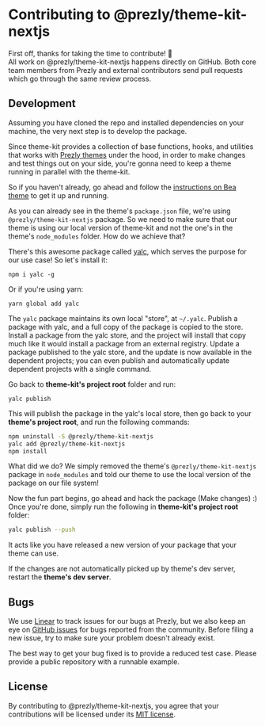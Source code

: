 # Contributing to @prezly/theme-kit-nextjs

First off, thanks for taking the time to contribute! 🎉  
All work on @prezly/theme-kit-nextjs happens directly on GitHub. Both core team members from Prezly and external contributors send pull requests which go through the same review process.

## Development

Assuming you have cloned the repo and installed dependencies on your machine, the very next step is to develop the package.

Since theme-kit provides a collection of base functions, hooks, and utilities that works with [Prezly themes](https://github.com/prezly?q=theme-nextjs&type=all&language=&sort=) under the hood, in order to make changes and test things out on your side, you're gonna need to keep a theme running in parallel with the theme-kit.

So if you haven't already, go ahead and follow the [instructions on Bea theme](https://github.com/prezly/theme-nextjs-bea#quick-start) to get it up and running.

As you can already see in the theme's `package.json` file, we're using `@prezly/theme-kit-nextjs` package. So we need to make sure that our theme is using our local version of theme-kit and not the one's in the theme's `node_modules` folder. How do we achieve that?

There's this awesome package called [yalc](https://github.com/wclr/yalc), which serves the purpose for our use case! So let's install it:

```
npm i yalc -g
```

Or if you're using yarn:

```
yarn global add yalc
```

The `yalc` package maintains its own local "store", at `~/.yalc`. Publish a package with yalc, and a full copy of the package is copied to the store. Install a package from the yalc store, and the project will install that copy much like it would install a package from an external registry. Update a package published to the yalc store, and the update is now available in the dependent projects; you can even publish and automatically update dependent projects with a single command.

Go back to **theme-kit's project root** folder and run:

```
yalc publish
```

This will publish the package in the yalc's local store, then go back to your **theme's project root**, and run the following commands:

```bash
npm uninstall -S @prezly/theme-kit-nextjs
yalc add @prezly/theme-kit-nextjs
npm install
```

What did we do? We simply removed the theme's `@prezly/theme-kit-nextjs` package in `node_modules` and told our theme to use the local version of the package on our file system!

Now the fun part begins, go ahead and hack the package (Make changes) :) Once you're done, simply run the following in **theme-kit's project root** folder:

```bash
yalc publish --push
```

It acts like you have released a new version of your package that your theme can use.

If the changes are not automatically picked up by theme's dev server, restart the **theme's dev server**.

## Bugs

We use [Linear](https://linear.app) to track issues for our bugs at Prezly, but we also keep an eye on [GitHub issues](https://github.com/prezly/theme-kit-nextjs/issues) for bugs reported from the community. Before filing a new issue, try to make sure your problem doesn't already exist.

The best way to get your bug fixed is to provide a reduced test case. Please provide a public repository with a runnable example.

## License

By contributing to @prezly/theme-kit-nextjs, you agree that your contributions will be licensed under its [MIT license](./LICENSE).
